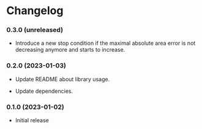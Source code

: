 # Changelog

### 0.3.0 (unreleased)

- Introduce a new stop condition if the maximal absolute area error is not decreasing anymore and starts to increase.

### 0.2.0 (2023-01-03)

- Update README about library usage.

- Update dependencies.

### 0.1.0 (2023-01-02)

- Initial release